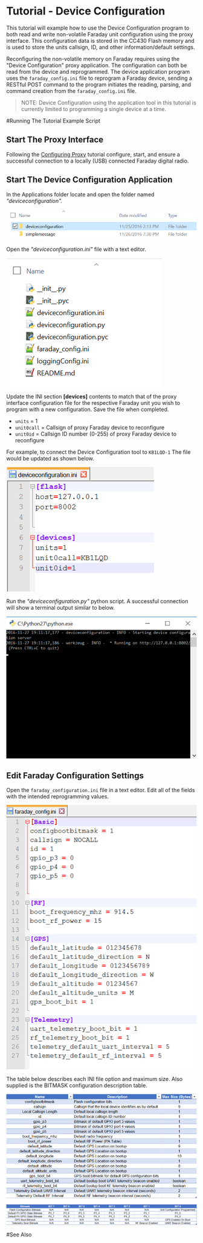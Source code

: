 
# Tutorial - Device Configuration

This tutorial will example how to use the Device Configuration program to both read and write non-volatile Faraday unit configuration using the proxy interface. This configuration data is stored in the CC430 Flash memory and is used to store the units callsign, ID, and other information/default settings.

Reconfiguring the non-volatile memory on Faraday requires using the "Device Configuration" proxy application. The configuration can both be read from the device and reprogrammed. The device application program uses the `faraday_config.ini` file to reprogram a Faraday device, sending a RESTful POST command to the program initiates the reading, parsing, and command creation from the `faraday_config.ini` file.

> NOTE: Device Configuration using the application tool in this tutorial is currently limited to programming a single device at a time.


#Running The Tutorial Example Script

## Start The Proxy Interface

Following the [Configuring Proxy](../../0-Welcome_To_Faraday/Configuring_Proxy/) tutorial configure, start, and ensure a successful connection to a locally (USB) connected Faraday digital radio.

## Start The Device Configuration Application

In the Applications folder locate and open the folder named *"deviceconfiguration".*

![Applications Folder](Images/Applications_Folder.png "Applications Folder")

Open the *"deviceconfiguration.ini"* file with a text editor.

![Device Configuration Folder](Images/Device_Configuration_Folder.png "Device Configuration Folder")

Update the INI section **[devices]** contents to match that of the proxy interface configuration file for the respective Faraday unit you wish to program with a new configuration. Save the file when completed. 

* `units` = 1
* `unit0call` = Callsign of proxy Faraday device to reconfigure
* `unit0id` = Callsign ID number (0-255) of proxy Faraday device to reconfigure

For example, to connect the Device Configuration tool to `KB1LQD-1` The file would be updated as shown below.

![Device Configuration File Example](Images/deviceconfiguration_INI_Example.png "Device Configuration File Example")

Run the *"deviceconfiguration.py"* python script. A successful connection will show a terminal output similar to below.

![Connection Success](Images/Connection_Success.png "Connection Success")

## Edit Faraday Configuration Settings

Open the `faraday_configuration.ini` file in a text editor. Edit all of the fields with the intended reprogramming values.


![Faraday Configuration INI File Example](Images/Faraday_Configuration_Example.png "Faraday Configuration INI File Example")


The table below describes each INI file option and maximum size. Also supplied is the BITMASK configuration description table.

![Device Configuration INI File Table](Images/Faraday_Configuration_Table.png "Device Configuration INI File Table")

![Faraday Configuration Bitmask Descriptions](Images/Faraday_Configuration_Bitmask_Table.png "Faraday Configuration Bitmask Descriptions")

#See Also



